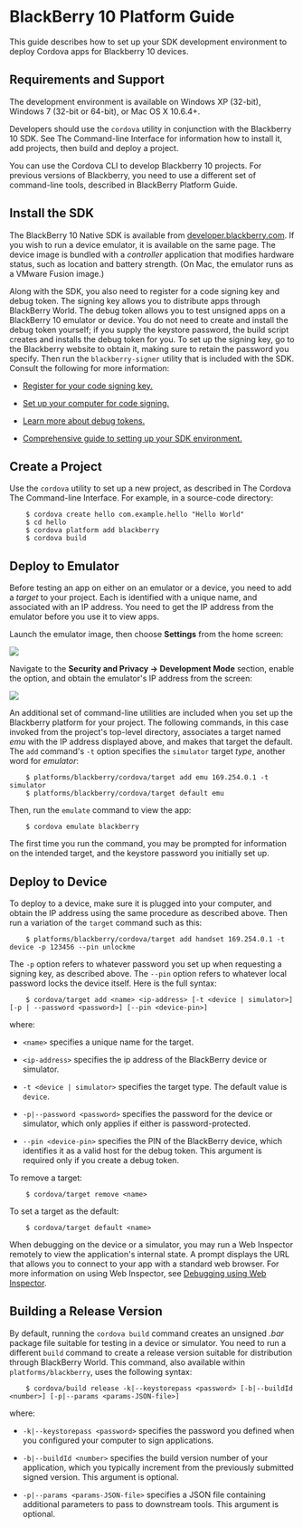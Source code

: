 BlackBerry 10 Platform Guide
==================================

This guide describes how to set up your SDK development environment to
deploy Cordova apps for Blackberry 10 devices.

## Requirements and Support

The development environment is available on Windows XP (32-bit),
Windows 7 (32-bit or 64-bit), or Mac OS X 10.6.4+.

Developers should use the `cordova` utility in conjunction with the
Blackberry 10 SDK.  See The Command-line Interface for information how
to install it, add projects, then build and deploy a project.

You can use the Cordova CLI to develop Blackberry 10 projects.  For
previous versions of Blackberry, you need to use a different set of
command-line tools, described in BlackBerry Platform Guide.

## Install the SDK

The BlackBerry 10 Native SDK is available from
[developer.blackberry.com](http://developer.blackberry.com/native/download/).
If you wish to run a device emulator, it is available on the same
page. The device image is bundled with a _controller_ application that
modifies hardware status, such as location and battery strength.
(On Mac, the emulator runs as a VMware Fusion image.)

Along with the SDK, you also need to register for a code signing key
and debug token.  The signing key allows you to distribute apps
through BlackBerry World. The debug token allows you to test unsigned
apps on a BlackBerry 10 emulator or device. You do not need to create
and install the debug token yourself; if you supply the keystore
password, the build script creates and installs the debug token for
you.  To set up the signing key, go to the Blackberry website to
obtain it, making sure to retain the password you specify. Then run
the `blackberry-signer` utility that is included with the SDK. Consult
the following for more information:

* [Register for your code signing key.](https://www.blackberry.com/SignedKeys/codesigning.html)

* [Set up your computer for code signing.](http://developer.blackberry.com/html5/documentation/set_up_for_signing.html)

* [Learn more about debug tokens.](http://developer.blackberry.com/html5/documentation/running_your_bb10_app_2008471_11.html)

* [Comprehensive guide to setting up your SDK environment.](http://developer.blackberry.com/native/documentation/bb10/com.qnx.doc.native_sdk.quickstart/topic/set_up_your_environment.html)

## Create a Project

Use the `cordova` utility to set up a new project, as described in The
Cordova The Command-line Interface. For example, in a source-code
directory:

        $ cordova create hello com.example.hello "Hello World"
        $ cd hello
        $ cordova platform add blackberry
        $ cordova build

## Deploy to Emulator

Before testing an app on either on an emulator or a device, you need
to add a _target_ to your project. Each is identified with a unique
name, and associated with an IP address. You need to get the IP
address from the emulator before you use it to view apps.

Launch the emulator image, then choose __Settings__ from the home
screen:

![](img/guide/platforms/blackberry10/bb_home.png)

Navigate to the __Security and Privacy &rarr; Development Mode__
section, enable the option, and obtain the emulator's IP address from
the screen:

![](img/guide/platforms/blackberry10/bb_devel.png)

An additional set of command-line utilities are included when you set
up the Blackberry platform for your project.  The following commands,
in this case invoked from the project's top-level directory,
associates a target named _emu_ with the IP address displayed above,
and makes that target the default.  The `add` command's `-t` option
specifies the `simulator` target _type_, another word for _emulator_:

        $ platforms/blackberry/cordova/target add emu 169.254.0.1 -t simulator
        $ platforms/blackberry/cordova/target default emu

Then, run the `emulate` command to view the app:

        $ cordova emulate blackberry

The first time you run the command, you may be prompted for
information on the intended target, and the keystore password you
initially set up.

<!-- ![](img/guide/platforms/blackberry10/bb_hello.png) -->

## Deploy to Device

To deploy to a device, make sure it is plugged into your computer, and
obtain the IP address using the same procedure as described above.
Then run a variation of the `target` command such as this:

        $ platforms/blackberry/cordova/target add handset 169.254.0.1 -t device -p 123456 --pin unlockme

The `-p` option refers to whatever password you set up when requesting
a signing key, as described above.  The `--pin` option refers to
whatever local password locks the device itself.  Here is the full
syntax:

        $ cordova/target add <name> <ip-address> [-t <device | simulator>] [-p | --password <password>] [--pin <device-pin>]

where:

* `<name>` specifies a unique name for the target.

* `<ip-address>` specifies the ip address of the BlackBerry device or
  simulator.

* `-t <device | simulator>` specifies the target type.  The default
  value is `device`.

* `-p|--password <password>` specifies the password for the device or
  simulator, which only applies if either is password-protected.

* `--pin <device-pin>` specifies the PIN of the BlackBerry device,
  which identifies it as a valid host for the debug token.  This
  argument is required only if you create a debug token.

To remove a target:

        $ cordova/target remove <name>

To set a target as the default:

        $ cordova/target default <name>

When debugging on the device or a simulator, you may run a Web
Inspector remotely to view the application's internal state.  A prompt
displays the URL that allows you to connect to your app with a
standard web browser. For more information on using Web Inspector, see
[Debugging using Web Inspector](http://developer.blackberry.com/html5/documentation/web_inspector_overview_1553586_11.html).

## Building a Release Version

By default, running the `cordova build` command creates an unsigned
_.bar_ package file suitable for testing in a device or simulator.
You need to run a different `build` command to create a release
version suitable for distribution through BlackBerry World.  This
command, also available within `platforms/blackberry`, uses the
following syntax:

        $ cordova/build release -k|--keystorepass <password> [-b|--buildId <number>] [-p|--params <params-JSON-file>]

where:

* `-k|--keystorepass <password>` specifies the password you defined
  when you configured your computer to sign applications.

* `-b|--buildId <number>` specifies the build version number of your
  application, which you typically increment from the previously
  submitted signed version. This argument is optional.

* `-p|--params <params-JSON-file>` specifies a JSON file containing
  additional parameters to pass to downstream tools. This argument is
  optional.


